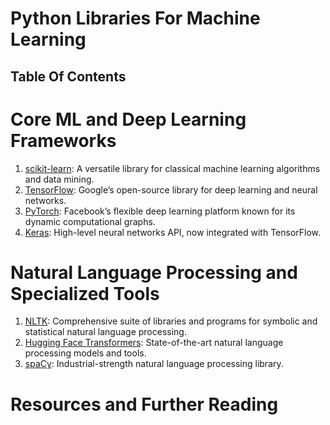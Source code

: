 # Python Libraries For Machine Learning

## Table Of Contents

# Core ML and Deep Learning Frameworks

1. [scikit-learn](https://scikit-learn.org/stable/): A versatile library for classical machine learning algorithms and data mining.
2. [TensorFlow](https://www.tensorflow.org/): Google’s open-source library for deep learning and neural networks.
3. [PyTorch](https://pytorch.org/): Facebook’s flexible deep learning platform known for its dynamic computational graphs.
4. [Keras](https://keras.io/): High-level neural networks API, now integrated with TensorFlow.

# Natural Language Processing and Specialized Tools

1. [NLTK](https://www.nltk.org/): Comprehensive suite of libraries and programs for symbolic and statistical natural language processing.
2. [Hugging Face Transformers](https://huggingface.co/docs/transformers/index): State-of-the-art natural language processing models and tools.
3. [spaCy](https://spacy.io/): Industrial-strength natural language processing library.

# Resources and Further Reading
